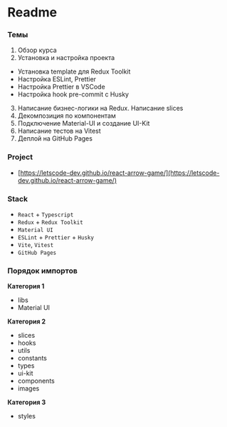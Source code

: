 # Readme

### Темы

1. Обзор курса
2. Установка и настройка проекта

- Установка template для Redux Toolkit
- Настройка ESLint, Prettier
- Настройка Prettier в VSCode
- Настройка hook pre-commit с Husky

3. Написание бизнес-логики на Redux. Написание slices
4. Декомпозиция по компонентам
5. Подключение Material-UI и создание UI-Kit
6. Написание тестов на Vitest
7. Деплой на GitHub Pages

### Project

- [https://letscode-dev.github.io/react-arrow-game/](https://letscode-dev.github.io/react-arrow-game/)

### Stack

- `React` + `Typescript`
- `Redux` + `Redux Toolkit`
- `Material UI`
- `ESLint` + `Prettier` + `Husky`
- `Vite`, `Vitest`
- `GitHub Pages`

### Порядок импортов

**Категория 1**

- libs
- Material UI

**Категория 2**

- slices
- hooks
- utils
- constants
- types
- ui-kit
- components
- images

**Категория 3**

- styles
